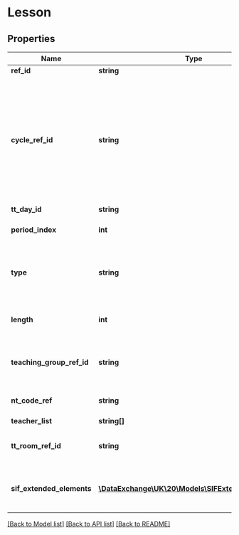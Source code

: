 # Lesson

## Properties
Name | Type | Description | Notes
------------ | ------------- | ------------- | -------------
**ref_id** | **string** |  | 
**cycle_ref_id** | **string** | The RefId of the Cycle to which this Lesson belongs. This is optional to preserve backwards compatibility but it is very strongly advised that it should be correctly populated and considered mandatory in this version of the specification. | [optional] 
**tt_day_id** | **string** |  | 
**period_index** | **int** | Index of period this lesson/meeting starts | 
**type** | **string** | Lesson/meeting type The value here determines whether a TeachingGroupID or an NTCode is required | 
**length** | **int** | Length of lesson in periods (1&#x3D;single, 2&#x3D;double, etc). Can omit if just a single. | [optional] 
**teaching_group_ref_id** | **string** | The Teaching Group being taught (may not be one if Type !&#x3D; &amp;quot;T&amp;quot;) (see TeachingGroup) | [optional] 
**nt_code_ref** | **string** | If there is no TeachingGroupRefID (see NTCode) | [optional] 
**teacher_list** | **string[]** |  | [optional] 
**tt_room_ref_id** | **string** | The room (or location) where this lesson is taking place (see TTRoom) | [optional] 
**sif_extended_elements** | [**\DataExchange\UK\20\Models\SIFExtendedElement2[]**](SIFExtendedElement2.md) | Allows an agent to include data not yet defined within a SIF data object as name/value pairs. | [optional] 

[[Back to Model list]](../README.md#documentation-for-models) [[Back to API list]](../README.md#documentation-for-api-endpoints) [[Back to README]](../README.md)


